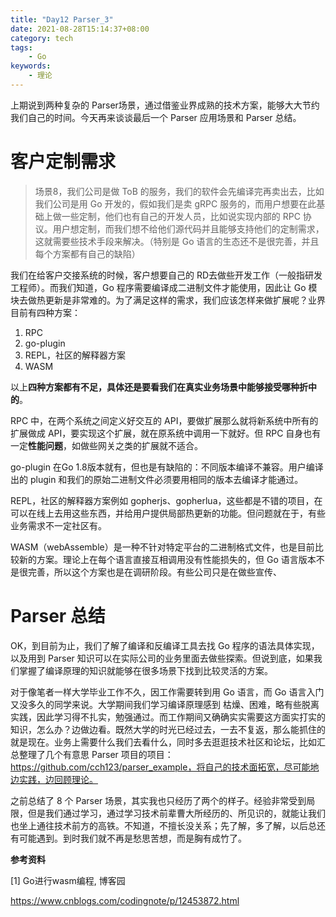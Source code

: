 ```yaml
---
title: "Day12 Parser_3"
date: 2021-08-28T15:14:37+08:00
category: tech
tags:
    - Go
keywords:
    - 理论
---
```


上期说到两种复杂的 Parser场景，通过借鉴业界成熟的技术方案，能够大大节约我们自己的时间。今天再来谈谈最后一个 Parser 应用场景和 Parser 总结。



# 客户定制需求

> 场景8，我们公司是做 ToB 的服务，我们的软件会先编译完再卖出去，比如我们公司是用 Go 开发的，假如我们是卖 gRPC 服务的，而用户想要在此基础上做一些定制，他们也有自己的开发人员，比如说实现内部的 RPC 协议。用户想定制，而我们想不给他们源代码并且能够支持他们的定制需求，这就需要些技术手段来解决。（特别是 Go 语言的生态还不是很完善，并且每个方案都有自己的缺陷）

我们在给客户交接系统的时候，客户想要自己的 RD去做些开发工作（一般指研发工程师）。而我们知道，Go 程序需要编译成二进制文件才能使用，因此让 Go 模块去做热更新是非常难的。为了满足这样的需求，我们应该怎样来做扩展呢？业界目前有四种方案：

1. RPC
2. go-plugin
3. REPL，社区的解释器方案
4. WASM

以上**四种方案都有不足，具体还是要看我们在真实业务场景中能够接受哪种折中的**。



RPC 中，在两个系统之间定义好交互的 API，要做扩展那么就将新系统中所有的扩展做成 API，要实现这个扩展，就在原系统中调用一下就好。但 RPC 自身也有一定**性能问题**，如做些网关之类的扩展就不适合。



go-plugin 在Go 1.8版本就有，但也是有缺陷的：不同版本编译不兼容。用户编译出的 plugin 和我们的原始二进制文件必须要用相同的版本去编译才能通过。



REPL，社区的解释器方案例如 gopherjs、gopherlua，这些都是不错的项目，在可以在线上去用这些东西，并给用户提供局部热更新的功能。但问题就在于，有些业务需求不一定社区有。



WASM（webAssemble）是一种不针对特定平台的二进制格式文件，也是目前比较新的方案。理论上在每个语言直接互相调用没有性能损失的，但 Go 语言版本不是很完善，所以这个方案也是在调研阶段。有些公司只是在做些宣传、



# Parser 总结

OK，到目前为止，我们了解了编译和反编译工具去找 Go 程序的语法具体实现，以及用到 Parser 知识可以在实际公司的业务里面去做些探索。但说到底，如果我们掌握了编译原理的知识就能够在很多场景下找到比较灵活的方案。



对于像笔者一样大学毕业工作不久，因工作需要转到用 Go 语言，而 Go 语言入门又没多久的同学来说。大学期间我们学习编译原理感到 枯燥、困难，略有些脱离实践，因此学习得不扎实，勉强通过。而工作期间又确确实实需要这方面实打实的知识，怎么办？边做边看。既然大学的时光已经过去，一去不复返，那么能抓住的就是现在。业务上需要什么我们去看什么，同时多去逛逛技术社区和论坛，比如汇总整理了几个有意思 Parser 项目的项目：https://github.com/cch123/parser_example，将自己的技术面拓宽，尽可能地边实践，边回顾理论。



之前总结了 8 个 Parser 场景，其实我也只经历了两个的样子。经验非常受到局限，但是我们通过学习，通过学习技术前辈曹大所经历的、所见识的，就能让我们也坐上通往技术前方的高铁。不知道，不擅长没关系；先了解，多了解，以后总还有可能遇到。到时我们就不再是愁思苦想，而是胸有成竹了。



__参考资料__

[1] Go进行wasm编程, 博客园

https://www.cnblogs.com/codingnote/p/12453872.html
